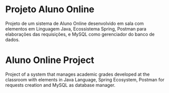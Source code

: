 # Projeto Aluno Online
Projeto de um sistema de Aluno Online desenvolvido em sala com elementos em Linguagem Java, Ecossistema Spring, Postman para elaborações das requisições, e MySQL como gerenciador do banco de dados.

# Aluno Online Project
Project of a system that manages academic grades developed at the classroom with elements in Java Language, Spring Ecosystem, Postman for requests creation and MySQL as database manager.
